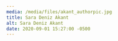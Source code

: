 ```yaml
---
media: /media/files/akant_authorpic.jpg
title: Sara Deniz Akant
alt: Sara Deniz Akant
date: 2020-09-01 15:27:00 -0500
---
```


